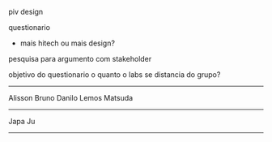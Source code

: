 piv design

questionario
- mais hitech ou mais design?

pesquisa para argumento com stakeholder

objetivo do questionario
o quanto o labs se distancia do grupo?

---

Alisson
Bruno 
Danilo
Lemos
Matsuda

---

Japa 
Ju

---


